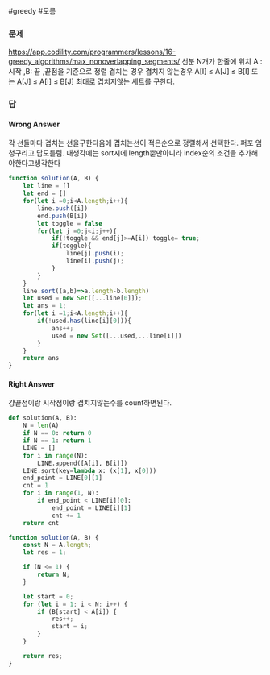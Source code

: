 #greedy #모름 
### 문제
https://app.codility.com/programmers/lessons/16-greedy_algorithms/max_nonoverlapping_segments/
선분 N개가 한줄에 위치
A : 시작 ,B: 끝 ,끝점을 기준으로 정렬
겹치는 경우 겹치지 않는경우
A[I] ≤ A[J] ≤ B[I] 또는 A[J] ≤ A[I] ≤ B[J]
최대로 겹치지않는 세트를 구한다.

### 답
#### Wrong Answer
각 선들마다 겹치는 선을구한다음에
겹치는선이 적은순으로 정렬해서 선택한다.
퍼포 엄청구리고 답도틀림. 내생각에는 sort시에 length뿐만아니라 index순의 조건을 추가해야한다고생각한다
```js
function solution(A, B) {
    let line = []
    let end = []
    for(let i =0;i<A.length;i++){
        line.push([i])
        end.push(B[i])
        let toggle = false
        for(let j =0;j<i;j++){
            if(!toggle && end[j]>=A[i]) toggle= true;
            if(toggle){ 
                line[j].push(i);
                line[i].push(j);
            }
        }
    }
    line.sort((a,b)=>a.length-b.length)
    let used = new Set([...line[0]]);
    let ans = 1;
    for(let i =1;i<A.length;i++){
        if(!used.has(line[i][0])){
            ans++;
            used = new Set([...used,...line[i]])
        }
    }
    return ans
}
```
#### Right Answer
걍끝점이랑 시작점이랑 겹치지않는수를 count하면된다.
```python
def solution(A, B):
    N = len(A)
    if N == 0: return 0
    if N == 1: return 1
    LINE = []
    for i in range(N):
        LINE.append([A[i], B[i]])
    LINE.sort(key=lambda x: (x[1], x[0]))
    end_point = LINE[0][1]
    cnt = 1
    for i in range(1, N):
        if end_point < LINE[i][0]:
            end_point = LINE[i][1]
            cnt += 1
    return cnt
```

```js
function solution(A, B) {
    const N = A.length;
    let res = 1;

    if (N <= 1) {
        return N;
    }

    let start = 0;
    for (let i = 1; i < N; i++) {
        if (B[start] < A[i]) {
            res++;
            start = i;
        }
    }

    return res;
}
```